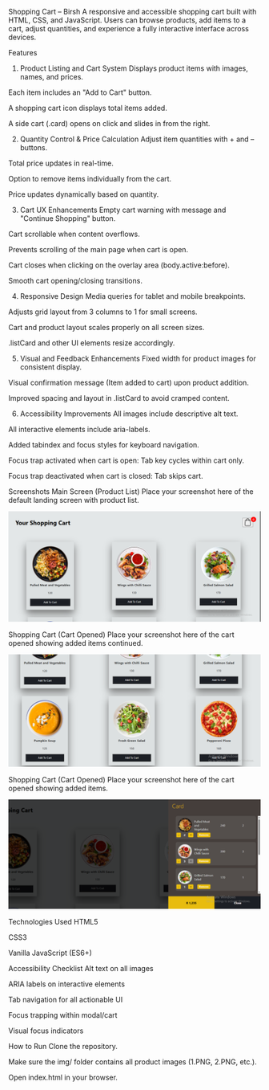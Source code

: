 Shopping Cart – Birsh
A responsive and accessible shopping cart built with HTML, CSS, and JavaScript. Users can browse products, add items to a cart, adjust quantities, and experience a fully interactive interface across devices.

Features

1. Product Listing and Cart System
   Displays product items with images, names, and prices.

Each item includes an "Add to Cart" button.

A shopping cart icon displays total items added.

A side cart (.card) opens on click and slides in from the right.

2. Quantity Control & Price Calculation
   Adjust item quantities with + and – buttons.

Total price updates in real-time.

Option to remove items individually from the cart.

Price updates dynamically based on quantity.

3. Cart UX Enhancements
   Empty cart warning with message and "Continue Shopping" button.

Cart scrollable when content overflows.

Prevents scrolling of the main page when cart is open.

Cart closes when clicking on the overlay area (body.active:before).

Smooth cart opening/closing transitions.

4. Responsive Design
   Media queries for tablet and mobile breakpoints.

Adjusts grid layout from 3 columns to 1 for small screens.

Cart and product layout scales properly on all screen sizes.

.listCard and other UI elements resize accordingly.

5. Visual and Feedback Enhancements
   Fixed width for product images for consistent display.

Visual confirmation message (Item added to cart) upon product addition.

Improved spacing and layout in .listCard to avoid cramped content.

6. Accessibility Improvements
   All images include descriptive alt text.

All interactive elements include aria-labels.

Added tabindex and focus styles for keyboard navigation.

Focus trap activated when cart is open: Tab key cycles within cart only.

Focus trap deactivated when cart is closed: Tab skips cart.

Screenshots
Main Screen (Product List)
Place your screenshot here of the default landing screen with product list.

![Main Screen](screenshots/main-screen.png)

Shopping Cart (Cart Opened)
Place your screenshot here of the cart opened showing added items continued.

![Main Screen Continued](screenshots/main-screen2.png)

Shopping Cart (Cart Opened)
Place your screenshot here of the cart opened showing added items.

![Shopping Cart](screenshots/cart-screen.png)

Technologies Used
HTML5

CSS3

Vanilla JavaScript (ES6+)

Accessibility Checklist
Alt text on all images

ARIA labels on interactive elements

Tab navigation for all actionable UI

Focus trapping within modal/cart

Visual focus indicators

How to Run
Clone the repository.

Make sure the img/ folder contains all product images (1.PNG, 2.PNG, etc.).

Open index.html in your browser.
